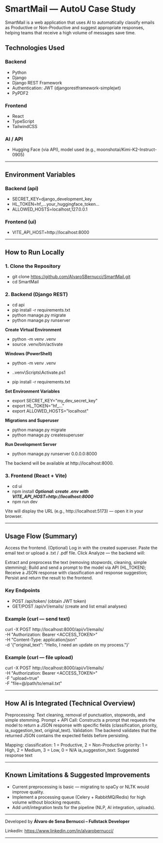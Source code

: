 # SmartMail — AutoU Case Study
SmartMail is a web application that uses AI to automatically classify emails as Productive or Non-Productive and suggest appropriate responses, helping teams that receive a high volume of messages save time.

## Technologies Used
### Backend
- Python
- Django
- Django REST Framework
- Authentication: JWT (djangorestframework-simplejwt)
- PyPDF2

### Frontend
- React
- TypeScript
- TailwindCSS

### AI / API
- Hugging Face (via API), model used (e.g., moonshotai/Kimi-K2-Instruct-0905)

---

## Environment Variables
### Backend (api)
- SECRET_KEY=django_development_key
- HL_TOKEN=hf_...your_huggingface_token...
- ALLOWED_HOSTS=localhost,127.0.0.1

### Frontend (ui)
- VITE_API_HOST=http://localhost:8000

---

## How to Run Locally
### 1. Clone the Repository
- git clone https://github.com/AlvaroSBernucci/SmartMail.git
- cd SmartMail

### 2. Backend (Django REST)
- cd api
- pip install -r requirements.txt
- python manage.py migrate
- python manage.py runserver

**Create Virtual Environment**
- python -m venv .venv
- source .venv/bin/activate

**Windows (PowerShell)**
- python -m venv .venv
- .\.venv\Scripts\Activate.ps1

- pip install -r requirements.txt

**Set Environment Variables**
- export SECRET_KEY="my_dev_secret_key"
- export HL_TOKEN="hf_..."
- export ALLOWED_HOSTS="localhost"

**Migrations and Superuser**
- python manage.py migrate
- python manage.py createsuperuser

**Run Development Server**
- python manage.py runserver 0.0.0.0:8000

The backend will be available at http://localhost:8000.

### 3. Frontend (React + Vite)
- cd ui
- npm install
***Optional: create .env with VITE_API_HOST=http://localhost:8000***
- npm run dev

Vite will display the URL (e.g., http://localhost:5173) — open it in your browser.

---

## Usage Flow (Summary)
Access the frontend.
(Optional) Log in with the created superuser.
Paste the email text or upload a .txt / .pdf file.
Click Analyze — the backend will:

Extract and preprocess the text (removing stopwords, cleaning, simple stemming);
Build and send a prompt to the model via API (HL_TOKEN);
Receive a JSON response with classification and response suggestion;
Persist and return the result to the frontend.

### Key Endpoints
- POST /api/token/ (obtain JWT token)
- GET/POST /api/v1/emails/ (create and list email analyses)

### Example (curl — send text)
curl -X POST http://localhost:8000/api/v1/emails/ \
  -H "Authorization: Bearer <ACCESS_TOKEN>" \
  -H "Content-Type: application/json" \
  -d '{"original_text": "Hello, I need an update on my process."}'
  
### Example (curl — file upload)
curl -X POST http://localhost:8000/api/v1/emails/ \
  -H "Authorization: Bearer <ACCESS_TOKEN>" \
  -F "upload=true" \
  -F "file=@/path/to/email.txt"

---

## How AI is Integrated (Technical Overview)

Preprocessing: Text cleaning, removal of punctuation, stopwords, and simple stemming.
Prompt + API Call: Constructs a prompt that requests the model to return a JSON response with specific fields (classification, priority, ia_suggestion_text, original_text).
Validation: The backend validates that the returned JSON contains the expected fields before persisting.

Mapping:
classification: 1 = Productive, 2 = Non-Productive
priority: 1 = High, 2 = Medium, 3 = Low, 0 = N/A
ia_suggestion_text: Suggested response text

---

## Known Limitations & Suggested Improvements

- Current preprocessing is basic — migrating to spaCy or NLTK would improve quality.
- Implement a processing queue (Celery + RabbitMQ/Redis) for high volume without blocking requests.
- Add unit/integration tests for the pipeline (NLP, AI integration, uploads).

---

Developed by **Álvaro de Sena Bernucci – Fullstack Developer**

LinkedIn: https://www.linkedin.com/in/alvarobernucci/

---
